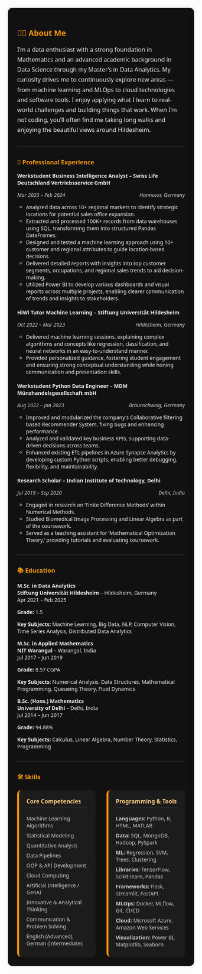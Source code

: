 <div style="background-color:#111;padding:25px;border-radius:12px;box-shadow:0 0 10px rgba(255,152,0,0.15);font-family:'Segoe UI',sans-serif;color:#eee;">

<h2 style="color:#ff9800;">🧑‍💻 About Me</h2>

<p style="font-size:16px;line-height:1.7;">
I’m a data enthusiast with a strong foundation in Mathematics and an advanced academic background in Data Science through my Master’s in Data Analytics. My curiosity drives me to continuously explore new areas — from machine learning and MLOps to cloud technologies and software tools. I enjoy applying what I learn to real-world challenges and building things that work. When I’m not coding, you’ll often find me taking long walks and enjoying the beautiful views around Hildesheim.
</p>

<hr style="border:0;border-top:1px solid #333;margin:30px 0;"/>

<h3 style="color:#ff9800;">💼 Professional Experience</h3>

<ul style="list-style:none;padding-left:0;">
  <li>
    <strong>Werkstudent Business Intelligence Analyst – Swiss Life Deutschland Vertriebsservice GmbH</strong><br/>
    <p style="display: flex; justify-content: space-between; color: #ccc;">
        <span><em>Mar 2023 – Feb 2024</em></span>
        <span><em>Hannover, Germany</em></span>
    </p>
    <ul>
      <li>Analyzed data across 10+ regional markets to identify strategic locations for potential sales office expansion.</li>
      <li>Extracted and processed 100K+ records from data warehouses using SQL, transforming them into structured Pandas DataFrames.</li>
      <li>Designed and tested a machine learning approach using 10+ customer and regional attributes to guide location-based decisions.</li>
      <li>Delivered detailed reports with insights into top customer segments, occupations, and regional sales trends to aid decision-making.</li>
      <li>Utilized Power BI to develop various dashboards and visual reports across multiple projects, enabling clearer communication of trends and insights to stakeholders.</li>
    </ul>
  </li>
  <br/>
  <li>
    <strong>HiWi Tutor Machine Learning – Stiftung Universität Hildesheim</strong><br/>
    <p style="display: flex; justify-content: space-between; color: #ccc;">
      <span><em>Oct 2022 – Mar 2023</em></span>
      <span><em>Hildesheim, Germany</em></span>
    </p>
    <ul>
      <li>Delivered machine learning sessions, explaining complex algorithms and concepts like regression, classification, and neural networks in an easy-to-understand manner.</li>
      <li>Provided personalized guidance, fostering student engagement and ensuring strong conceptual understanding while honing communication and presentation skills.</li>
    </ul>
  </li>
  <br/>
  <li>
    <strong>Werkstudent Python Data Engineer – MDM Münzhandelsgesellschaft mbH</strong><br/>
    <p style="display: flex; justify-content: space-between; color: #ccc;">
      <span><em>Aug 2022 – Jan 2023</em></span>
      <span><em>Braunschweig, Germany</em></span>
    </p>
    <ul>
      <li>Improved and modularized the company's Collaborative filtering based Recommender System, fixing bugs and enhancing performance.</li>
      <li>Analyzed and validated key business KPIs, supporting data-driven decisions across teams.</li>
      <li>Enhanced existing ETL pipelines in Azure Synapse Analytics by developing custom Python scripts, enabling better debugging, flexibility, and maintainability.</li>
    </ul>
  </li>
  <br/>
  <li>
    <strong>Research Scholar – Indian Institute of Technology, Delhi</strong><br/>
    <p style="display: flex; justify-content: space-between; color: #ccc;">
        <span><em>Jul 2019 – Sep 2020</em></span>
        <span><em>Delhi, India</em></span>
    </p>
    <ul>
      <li>Engaged in research on ’Finite Difference Methods’ within Numerical Methods.</li>
      <li>Studied Biomedical Image Processing and Linear Algebra as part of the coursework.</li>
      <li>Served as a teaching assistant for ’Mathematical Optimization Theory,’ providing tutorials and evaluating coursework.</li>
    </ul>
  </li>
</ul>

<hr style="border:0;border-top:1px solid #333;margin:30px 0;"/>

<h3 style="color:#ff9800;">📚 Education</h3>

<div class="education">
  <div class="education-entry">
    <p><strong>M.Sc. in Data Analytics</strong><br>
    <strong>Stiftung Universität Hildesheim</strong> – Hildesheim, Germany<br>
    Apr 2021 – Feb 2025</p>
    <p><strong>Grade:</strong> 1.5</p>
    <p><strong>Key Subjects:</strong> Machine Learning, Big Data, NLP, Computer Vision, Time Series Analysis, Distributed Data Analytics</p>
  </div>
  
  <div class="education-entry">
    <p><strong>M.Sc. in Applied Mathematics</strong><br>
    <strong>NIT Warangal</strong> – Warangal, India<br>
    Jul 2017 – Jun 2019</p>
    <p><strong>Grade:</strong> 8.57 CGPA</p>
    <p><strong>Key Subjects:</strong> Numerical Analysis, Data Structures, Mathematical Programming, Queueing Theory, Fluid Dynamics</p>
  </div>
  
  <div class="education-entry">
    <p><strong>B.Sc. (Hons.) Mathematics</strong><br>
    <strong>University of Delhi</strong> – Delhi, India<br>
    Jul 2014 – Jun 2017</p>
    <p><strong>Grade:</strong> 94.88%</p>
    <p><strong>Key Subjects:</strong> Calculus, Linear Algebra, Number Theory, Statistics, Programming</p>
  </div>
</div>
<hr style="border:0;border-top:1px solid #333;margin:30px 0;"/>

<h3 style="color:#ff9800;">🛠️ Skills</h3>

<style>
.skills-section {
  display: grid;
  grid-template-columns: 1fr 1fr;
  gap: 30px;
  margin-top: 20px;
}

.skill-block {
  background-color: #1c1c1c;
  padding: 20px;
  border-left: 5px solid #ff9800;
  border-radius: 10px;
  box-shadow: 0 0 6px rgba(255,152,0,0.1);
}

.skill-block h3 {
  margin-top: 0;
  color: #ffcc80;
  font-size: 1.1em;
  border-bottom: 1px solid #333;
  padding-bottom: 5px;
}

.skill-block ul {
  list-style-type: none;
  padding: 0;
  margin: 0;
}

.skill-block ul li {
  padding: 4px 0;
  color: #ccc;
}
</style>

<div class="skills-section">

  <div class="skill-block">
    <h3>Core Competencies</h3>
    <ul>
      <li>Machine Learning Algorithms</li>
      <li>Statistical Modeling</li>
      <li>Quantitative Analysis</li>
      <li>Data Pipelines</li>
      <li>OOP & API Development</li>
      <li>Cloud Computing</li>
      <li>Artificial Intelligence / GenAI</li>
      <li>Innovative & Analytical Thinking</li>
      <li>Communication & Problem Solving</li>
      <li>English (Advanced), German (Intermediate)</li>
    </ul>
  </div>

  <div class="skill-block">
    <h3>Programming & Tools</h3>
    <ul>
      <li><strong>Languages:</strong> Python, R, HTML, MATLAB</li>
      <li><strong>Data:</strong> SQL, MongoDB, Hadoop, PySpark</li>
      <li><strong>ML:</strong> Regression, SVM, Trees, Clustering</li>
      <li><strong>Libraries:</strong> TensorFlow, Scikit-learn, Pandas</li>
      <li><strong>Frameworks:</strong> Flask, Streamlit, FastAPI</li>
      <li><strong>MLOps:</strong> Docker, MLflow, Git, CI/CD</li>
      <li><strong>Cloud:</strong> Microsoft Azure, Amazon Web Services</li>
      <li><strong>Visualization:</strong> Power BI, Matplotlib, Seaborn</li>
    </ul>
  </div>
</div>

</div>
